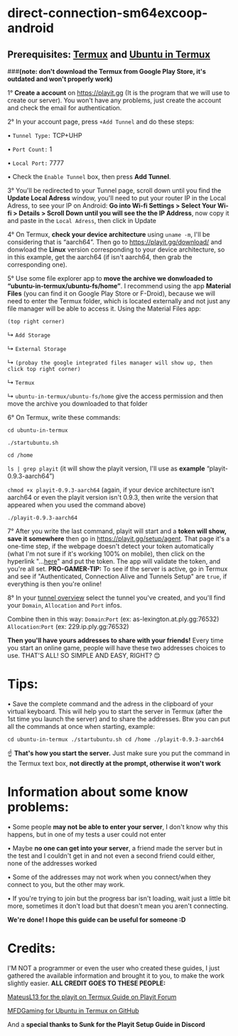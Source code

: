 # direct-connection-sm64excoop-android 

## Prerequisites: [Termux](https://f-droid.org/packages/com.termux/) and [Ubuntu in Termux](https://github.com/MFDGaming/ubuntu-in-termux)
###**(note: don't download the Termux from Google Play Store, it's outdated and won't properly work)**

1° **Create a account** on <https://playit.gg> (It is the program that we will use to create our server). You won't have any problems, just create the account and check the email for authentication.

2° In your account page, press `+Add Tunnel` and do these steps:

 • `Tunnel Type:` TCP+UHP

 • `Port Count:` 1

 • `Local Port:` 7777

 • Check the `Enable Tunnel` box, then press **Add Tunnel**.

3° You'll be redirected to your Tunnel page, scroll down until you find the **Update Local Adress** window, you'll need to put your router IP in the Local Adress, to see your IP on Android: **Go into Wi-fi Settings > Select Your Wi-fi > Details > Scroll Down until you will see the the IP Address**, now copy it and paste in the `Local Adress`, then click in Update



4° On Termux, **check your device architecture** using `uname -m`, I'll be considering that is “aarch64”. Then go to <https://playit.gg/download/> and donwload the **Linux** version corresponding to your device architecture, so in this example,  get the aarch64 (if isn't aarch64, then grab the corresponding one).

5° Use some file explorer app to **move the archive we donwloaded to “ubuntu-in-termux/ubuntu-fs/home”**. I recommend using the app **Material Files** (you can find it on Google Play Store or F-Droid), because we will need to enter the Termux folder, which is located externally and not just any file manager will be able to access it. Using the Material Files app: 

`(top right corner)`

↳ `Add Storage`

↳ `External Storage`

↳ `(probay the google integrated files manager will show up, then click top right corner)`

↳ `Termux`

↳ `ubuntu-in-termux/ubuntu-fs/home` give the access permission and then move the archive you downloaded to that folder 

6° On Termux, write these commands:

`cd ubuntu-in-termux` 

`./startubuntu.sh`

`cd /home`

`ls | grep playit`  (it will show the playit version, I'll use as **example** “playit-0.9.3-aarch64”) 

`chmod +x playit-0.9.3-aarch64` (again, if your device architecture isn't aarch64 or even the playit version isn't 0.9.3, then write the version that appeared when you used the command above)

`./playit-0.9.3-aarch64`

7° After you write the last command, playit will start and a **token will show, save it somewhere** then go in <https://playit.gg/setup/agent>. That page it's a one-time step, if the webpage doesn't detect your token automatically (what I'm not sure if it's working 100% on mobile), then click on the hyperlink "...[here](https://playit.gg/claim?setup_start=0)" and put the token. The app will validate the token, and you're all set. 
**PRO-GAMER-TIP:** To see if the server is active, go in Termux and see if "Authenticated, Connection Alive and Tunnels Setup" are `true`, if everything is then you're online!

8° In your [tunnel overview](https://playit.gg/account/tunnels) select the tunnel you've created, and you'll find your `Domain`, `Allocation` and `Port` infos.

Combine then in this way:
`Domain`:`Port` (ex: as-lexington.at.ply.gg:76532)
`Allocation`:`Port` (ex: 229.ip.ply.gg:76532)

**Then you'll have yours addresses to share with your friends!**
Every time you start an online game, people will have these two addresses choices to use. THAT'S ALL! SO SIMPLE AND EASY, RIGHT? 😊

# **Tips:**

• Save the complete command and the adress in the clipboard of your virtual keyboard. This will help you to start the server in Termux (after the 1st time you launch the server) and to share the addresses. Btw you can put all the commands at once when starting, example:

`cd ubuntu-in-termux
./startubuntu.sh
cd /home
./playit-0.9.3-aarch64`

☝️ **That's how you start the server.**
Just make sure you put the command in the Termux text box, **not directly at the prompt, otherwise it won't work**


# **Information about some know problems:**

• Some people **may not be able to enter your server**, I don't know why this happens, but in one of my tests a user could not enter

• Maybe **no one can get into your server**, a friend made the server but in the test and I couldn't get in and not even a second friend could either, none of the addresses worked

• Some of the addresses may not work when you connect/when they connect to you, but the other may work.

• If you're trying to join but the progress bar isn't loading, wait just a little bit more, sometimes it don't load but that doesn't mean you aren't connecting.


**We're done! I hope this guide can be useful for someone :D**

# **Credits:**

I'M NOT a programmer or even the user who created these guides, I just gathered the available information and brought it to you, to make the work slightly easier. **ALL CREDIT GOES TO THESE PEOPLE:**

[MateusL13 for the playit on Termux Guide on Playit Forum](https://discuss.playit.gg/t/how-to-run-playit-on-android/133)

[MFDGaming for Ubuntu in Termux on GitHub](https://github.com/MFDGaming/ubuntu-in-termux)

And a **special thanks to Sunk for the Playit Setup Guide in Discord** 